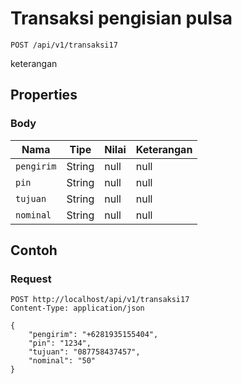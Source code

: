 # Transaksi pengisian pulsa
```http
POST /api/v1/transaksi17
```
keterangan
## Properties
### Body
Nama | Tipe | Nilai | Keterangan
--- | --- | --- | ---
<code>pengirim</code> | String | null | null
<code>pin</code> | String | null | null
<code>tujuan</code> | String | null | null
<code>nominal</code> | String | null | null
## Contoh
### Request
```http
POST http://localhost/api/v1/transaksi17
Content-Type: application/json

{
    "pengirim": "+6281935155404",
    "pin": "1234",
    "tujuan": "087758437457",
    "nominal": "50"
}


```
